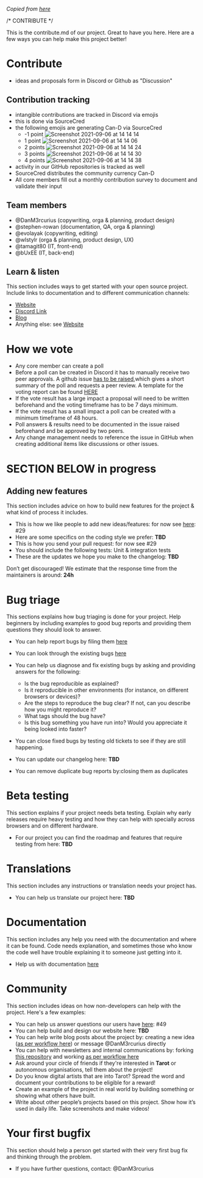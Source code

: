*Copied from [here](https://github.com/DanM3rcurius/DAO-Open-Source/edit/main/Contribute.md)*

/* CONTRIBUTE */

This is the contribute.md of our project. Great to have you here. Here are a few ways you can help make this project better!

# Contribute
- ideas and proposals form in Discord or Github as "Discussion" 

## Contribution tracking
- intangible contributions are tracked in Discord via emojis
- this is done via SourceCred
- the following emojis are generating Can-D via SourceCred
   - -1 point ![Screenshot 2021-09-06 at 14 14 14](https://user-images.githubusercontent.com/80257662/132551430-bb58a98a-7854-4cfe-9451-51447a1c41d4.png)
   - 1 point ![Screenshot 2021-09-06 at 14 14 06](https://user-images.githubusercontent.com/80257662/132550780-a1f78b59-5360-47d3-97a7-b7ddbd3fcfcd.png)
   - 2 points ![Screenshot 2021-09-06 at 14 14 24](https://user-images.githubusercontent.com/80257662/132551320-789a1b82-2afc-44c3-925f-91307656ef42.png)
   - 3 points ![Screenshot 2021-09-06 at 14 14 30](https://user-images.githubusercontent.com/80257662/132551351-453697c6-98cf-49a5-8983-c6366330fbe2.png)
   - 4 points ![Screenshot 2021-09-06 at 14 14 38](https://user-images.githubusercontent.com/80257662/132551407-8ecc64b0-c9a5-450c-86a0-955c06c6f1f6.png)
- activity in our GitHub repositories is tracked as well
- SourceCred distributes the community currency Can-D
- All core members fill out a monthly contribution survey to document and validate their input

## Team members

- @DanM3rcurius (copywriting, orga & planning, product design)
- @stephen-rowan (documentation, QA, orga & planning)
- @evolayak (copywriting, editing)
- @wlstylr (orga & planning, product design, UX)
- @tamagit80 (IT, front-end)
- @bUxEE (IT, back-end)

## Learn & listen

This section includes ways to get started with your open source project. Include links to documentation and to different communication channels: 

* [Website](www.secretdecks.com)
* [Discord Link](https://discord.gg/Ww85r7yJMk) 
* [Blog](https://medium.com/@secretdecks)         
* Anything else: see [Website](www.secretdecks.com)

# How we vote

- Any core member can create a poll
- Before a poll can be created in Discord it has to manually receive two peer approvals. A github issue [has to be raised](https://github.com/SecretDecks/Documentation/issues/new/choose),which gives a short summary of the poll and requests a peer review. A template for the voting report can be found [HERE](https://github.com/SecretDecks/Documentation/issues/new/choose)
- If the vote result has a large impact a proposal will need to be written beforehand and the voting timeframe has to be 7 days minimum.
- If the vote result has a small impact a poll can be created with a minimum timeframe of 48 hours.
- Poll answers & results need to be documented in the issue raised beforehand and be approved by two peers.
- Any change management needs to reference the issue in GitHub when creating additional items like discussions or other issues.




# SECTION BELOW in progress
## Adding new features

This section includes advice on how to build new features for the project & what kind of process it includes. 

* This is how we like people to add new ideas/features: for now see [here](https://github.com/SecretDecks/Documentation/issues/29): #29          
* Here are some specifics on the coding style we prefer: **TBD**   
* This is how you send your pull request: for now see #29                  
* You should include the following tests: Unit & integration tests                  
* These are the updates we hope you make to the changelog: **TBD** 

Don’t get discouraged! We estimate that the response time from the
maintainers is around: **24h**

# Bug triage

This sections explains how bug triaging is done for your project. Help beginners by including examples to good bug reports and providing them questions they should look to answer. 

* You can help report bugs by filing them [here](https://github.com/SecretDecks/Documentation/issues) 
* You can look through the existing bugs [here](https://github.com/SecretDecks/Documentation/issues) 

* You can help us diagnose and fix existing bugs by asking and providing answers for the following:

  * Is the bug reproducible as explained?   
  * Is it reproducible in other environments (for instance, on different browsers or devices)?   
  * Are the steps to reproduce the bug clear? If not, can you describe how you might reproduce it?  
  * What tags should the bug have?  
  * Is this bug something you have run into? Would you appreciate it being looked into faster?  

* You can close fixed bugs by testing old tickets to see if they are still happening.
* You can update our changelog here: **TBD**
* You can remove duplicate bug reports by:closing them as duplicates

# Beta testing

This section explains if your project needs beta testing. Explain why early releases require heavy testing and how they can help with specially across browsers and on different hardware. 

* For our project you can find the roadmap and features that require
testing from here: **TBD**

# Translations

This section includes any instructions or translation needs your project has. 

* You can help us translate our project here: **TBD**

# Documentation

This section includes any help you need with the documentation and where it can be found. Code needs explanation, and sometimes those who know the code well have trouble explaining it to someone just getting into it. 

* Help us with documentation [here](https://github.com/SecretDecks/Documentation)

# Community 
This section includes ideas on how non-developers can help with the project. Here's a few examples:

* You can help us answer questions our users have [here](https://github.com/SecretDecks/Documentation/discussions/49): #49
* You can help build and design our website here: **TBD**
* You can help write blog posts about the project by: creating a new idea ([as per workflow here](https://github.com/SecretDecks/Documentation/issues/29)) or message @DanM3rcurius directly 
* You can help with newsletters and internal communications by: forking [this repository](https://github.com/SecretDecks/Contentwriting) and working [as per workflow here](https://github.com/SecretDecks/Documentation/issues/29)
* Ask around your circle of friends if they're interested in **Tarot** or autonomous organisations, tell them about the project!
* Do you know digital artists that are into Tarot? Spread the word and document your contributions to be eligible for a reward! 
* Create an example of the project in real world by building something or
showing what others have built. 
* Write about other people’s projects based on this project. Show how
it’s used in daily life. Take screenshots and make videos!

# Your first bugfix
This section should help a person get started with their very first bug fix and thinking through the problem.

* If you have further questions, contact: @DanM3rcurius
